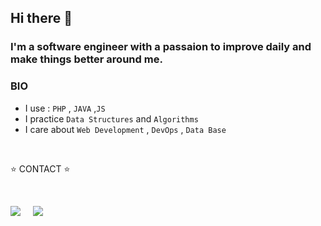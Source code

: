## Hi there 👋

### I'm a software engineer with a passaion to improve daily and make things better around me.

### BIO

- I use : `PHP` , `JAVA` ,`JS`
- I practice `Data Structures` and `Algorithms`
- I care about `Web Development` , `DevOps` , `Data Base`

<br>

<div>
    <p> ⭐ CONTACT ⭐ </p>

<br>

<a href="mailto:abdelwahidjr@gmail.com?subject=HELLO ABDELWAHID JR!"><img src="https://img.shields.io/badge/gmail-%23D14836.svg?&style=for-the-badge&logo=gmail&logoColor=white" /></a>&nbsp;&nbsp;&nbsp;&nbsp;
<a href="https://www.linkedin.com/in/abdelwahidjr/"><img src="https://img.shields.io/badge/linkedin-%230077B5.svg?&style=for-the-badge&logo=linkedin&logoColor=white" /></a>&nbsp;&nbsp;&nbsp;&nbsp;
</div>
